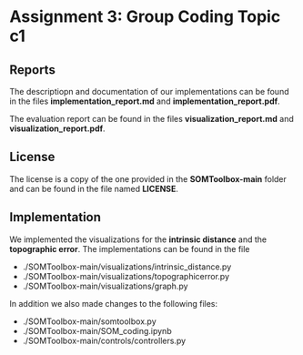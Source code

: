 # Assignment 3: Group Coding Topic c1

## Reports

The descriptiopn and documentation of our implementations can be found in the files **implementation_report.md** and **implementation_report.pdf**.

The evaluation report can be found in the files **visualization_report.md** and **visualization_report.pdf**.

## License

The license is a copy of the one provided in the **SOMToolbox-main** folder and can be found in the file named **LICENSE**.

## Implementation

We implemented the visualizations for the **intrinsic distance** and the **topographic error**. The implementations can be found in the file

* ./SOMToolbox-main/visualizations/intrinsic_distance.py
* ./SOMToolbox-main/visualizations/topographicerror.py
* ./SOMToolbox-main/visualizations/graph.py

In addition we also made changes to the following files:

* ./SOMToolbox-main/somtoolbox.py
* ./SOMToolbox-main/SOM_coding.ipynb
* ./SOMToolbox-main/controls/controllers.py